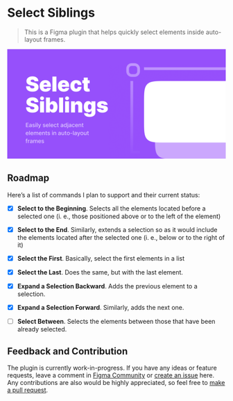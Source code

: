 # Select Siblings
> This is a Figma plugin that helps quickly select elements inside auto-layout frames. 

![Plugin Cover](assets/plugin-cover.png)

## Roadmap
Here’s a list of commands I plan to support and their current status:

- [x] **Select to the Beginning**. Selects all the elements located before a selected one (i. e., those positioned above or to the left of the element)

- [x] **Select to the End**. Similarly, extends a selection so as it would include the elements located after the selected one (i. e., below or to the right of it)

- [x] **Select the First**. Basically, select the first elements in a list
- [x] **Select the Last**. Does the same, but with the last element.
- [x] **Expand a Selection Backward**. Adds the previous element to a selection.
- [x] **Expand a Selection Forward**. Similarly, adds the next one.
- [ ] **Select Between**. Selects the elements between those that have been already selected.

## Feedback and Contribution
The plugin is currently work-in-progress. If you have any ideas or feature requests, leave a comment in [Figma Community](https://www.figma.com/community/plugin/1023271295543606907) or [create an issue](https://github.com/gnchrv/figma-select-siblings/issues) here. Any contributions are also would be highly appreciated, so feel free to [make a pull request](https://github.com/gnchrv/figma-select-siblings/pulls).
